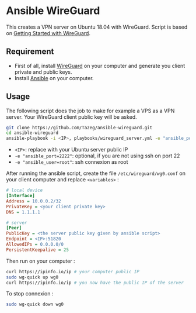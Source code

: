 # Ansible WireGuard

This creates a VPN server on Ubuntu 18.04 with WireGuard.
Script is based on [Getting Started with WireGuard](https://miguelmota.com/blog/getting-started-with-wireguard/).

## Requirement

- First of all, install [WireGuard](https://www.wireguard.com/install/) on your computer and generate you client private and public keys.
- Install [Ansible](https://www.ansible.com/) on your computer.

## Usage

The following script does the job to make for example a VPS as a VPN server. Your WireGuard client public key will be asked.

```bash
git clone https://github.com/Tazeg/ansible-wireguard.git
cd ansible-wireguard
ansible-playbook -i <IP>, playbooks/wireguard_server.yml -e "ansible_port=2222" -e "ansible_user=root"
```

- `<IP>`: replace with your Ubuntu server public IP
- `-e "ansible_port=2222"`: optional, if you are not using ssh on port 22
- `-e "ansible_user=root"`: ssh connexion as root

After running the ansible script, create the file `/etc/wireguard/wg0.conf` on your client computer and replace `<variables>` :

```ini
# local device
[Interface]
Address = 10.0.0.2/32
PrivateKey = <your client private key>
DNS = 1.1.1.1

# server
[Peer]
PublicKey = <the server public key given by ansible script>
Endpoint = <IP>:51820
AllowedIPs = 0.0.0.0/0
PersistentKeepalive = 25
```

Then run on your computer :

```bash
curl https://ipinfo.io/ip # your computer public IP
sudo wg-quick up wg0
curl https://ipinfo.io/ip # you now have the public IP of the server
```

To stop connexion :

```bash
sudo wg-quick down wg0
```
